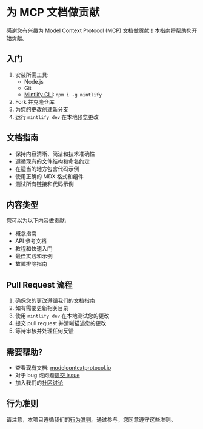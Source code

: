 # 为 MCP 文档做贡献

感谢您有兴趣为 Model Context Protocol (MCP) 文档做贡献！本指南将帮助您开始贡献。

## 入门

1. 安装所需工具:
   - Node.js
   - Git
   - [Mintlify CLI](https://www.npmjs.com/package/mintlify): `npm i -g mintlify`
2. Fork 并克隆仓库
3. 为您的更改创建新分支
4. 运行 `mintlify dev` 在本地预览更改

## 文档指南

- 保持内容清晰、简洁和技术准确性
- 遵循现有的文件结构和命名约定
- 在适当的地方包含代码示例
- 使用正确的 MDX 格式和组件
- 测试所有链接和代码示例

## 内容类型

您可以为以下内容做贡献:

- 概念指南
- API 参考文档
- 教程和快速入门
- 最佳实践和示例
- 故障排除指南

## Pull Request 流程

1. 确保您的更改遵循我们的文档指南
2. 如有需要更新相关目录
3. 使用 `mintlify dev` 在本地测试您的更改
4. 提交 pull request 并清晰描述您的更改
5. 等待审核并处理任何反馈

## 需要帮助?

- 查看现有文档: [modelcontextprotocol.io](https://modelcontextprotocol.io)
- 对于 bug 或问题[提交 issue](https://github.com/modelcontextprotocol/docs/issues)
- 加入我们的[社区讨论](https://github.com/modelcontextprotocol/docs/discussions)

## 行为准则

请注意，本项目遵循我们的[行为准则](CODE_OF_CONDUCT.md)。通过参与，您同意遵守这些准则。
